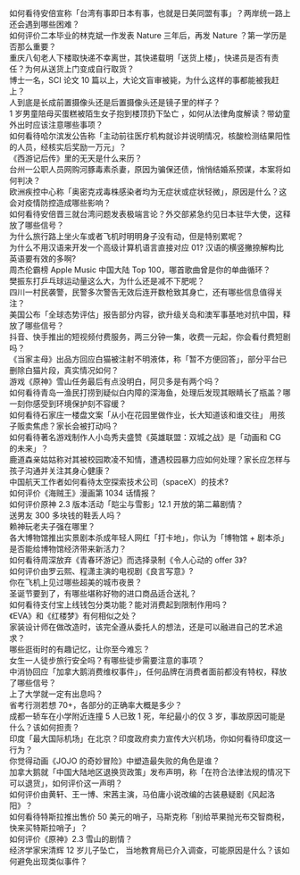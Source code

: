 如何看待安倍宣称「台湾有事即日本有事，也就是日美同盟有事」？两岸统一路上还会遇到哪些困难？  
如何评价二本毕业的林克斌一作发表 Nature 三年后，再发 Nature ？第一学历是否那么重要？  
重庆八旬老人下楼取快递不幸离世，其快递载明「送货上楼」，快递员是否有责任？为何从送货上门变成自行取货？  
博士一名，SCI 论文 10 篇以上，大论文盲审被毙，为什么这样的事都能被我赶上？  
人到底是长成前置摄像头还是后置摄像头还是镜子里的样子？  
1 岁男童陪母买蛋糕被陌生女子抱到楼顶扔下坠亡 ，如何从法律角度解读？带幼童外出时应该注意哪些事项？  
如何看待哈尔滨发公告称「主动前往医疗机构就诊并说明情况，核酸检测结果阳性的人员，经核实后奖励一万元」？  
《西游记后传》里的无天是什么来历？  
台州一公职人员网购河豚毒素杀妻，原因为骗保还债，悄悄结婚系预谋，本案将如何判决？  
欧洲疾控中心称「奥密克戎毒株感染者均为无症状或症状轻微」，原因是什么？这会对疫情防控造成哪些影响？  
如何看待安倍晋三就台湾问题发表极端言论？外交部紧急约见日本驻华大使，这释放了哪些信号？  
为什么旅行路上坐火车或者飞机时明明身子没有动，但是特别累呢？  
为什么不用汉语来开发一个高级计算机语言直接对应 01? 汉语的横竖撇捺解构比英语要有效的多啊?  
周杰伦霸榜 Apple Music 中国大陆 Top 100，哪首歌曲曾是你的单曲循环？  
樊振东打乒乓球运动量这么大，为什么还是减不下肥呢？  
四川一村民袭警，民警多次警告无效后连开数枪致其身亡，还有哪些信息值得关注？  
美国公布「全球态势评估」报告部分内容，欲升级关岛和澳军事基地对抗中国，释放了哪些信号？  
抖音、快手推出的短视频付费服务，两三分钟一集，收费一元起，你会看付费短剧吗？  
《当家主母》出品方回应白猫被注射不明液体，称「暂不方便回答」，部分平台已删除白猫片段，真实情况如何？  
游戏《原神》雪山任务最后有点没明白，阿贝多是有两个吗？  
如何看待青岛一渔民打捞到疑似白内障的深海鱼，处理后发现其眼睛长了瓶盖？哪一刻你感受到环境保护刻不容缓？  
如何看待石家庄一楼盘文案「从小在花园里做作业，长大知道该和谁交往」 用孩子贩卖焦虑？家长会被打动吗？  
如何看待著名游戏制作人小岛秀夫盛赞《英雄联盟：双城之战》是「动画和 CG 的未来」？  
鹿道森亲姑姑称对其被校园欺凌不知情，遭遇校园暴力应如何处理？家长应怎样与孩子沟通并关注其身心健康？  
中国航天工作者如何看待太空探索技术公司（spaceX）的技术?  
如何评价《海贼王》漫画第 1034 话情报？  
如何评价原神 2.3 版本活动「皑尘与雪影」12.1 开放的第二幕剧情？  
送男友 300 多块钱的鞋丢人吗？  
赖神玩老夫子强在哪里？  
各大博物馆推出实景剧本杀成年轻人网红「打卡地」，你认为「博物馆 + 剧本杀」是否能给博物馆经济带来新活力？  
如何看待周深放弃《青春环游记》而选择录制《令人心动的 offer 3》?  
如何评价由罗云熙、程潇主演的电视剧《良言写意》?  
你在飞机上见过哪些超美的城市夜景？  
圣诞节要到了，有哪些堪称好物的进口商品适合送礼？  
如何看待支付宝上线钱包分类功能？能对消费起到限制作用吗？  
《EVA》和《红楼梦》有何相似之处？  
家装设计师在做改造时，该完全遵从委托人的想法，还是可以融进自己的艺术追求？  
哪些逛街时的有趣记忆，让你至今难忘？  
女生一人徒步旅行安全吗？有哪些徒步需要注意的事项？  
中消协回应「加拿大鹅消费维权事件」，任何品牌在消费者面前都没有特权，释放了哪些信号？  
上了大学就一定有出息吗？  
省考行测若想 70+，各部分的正确率大概是多少？  
成都一轿车在小学附近连撞 5 人已致 1 死，年纪最小的仅 3 岁，事故原因可能是什么？该如何担责？  
印度「最大国际机场」在北京？印度政府卖力宣传大兴机场，你如何看待印度这一行为？  
你觉得动画《JOJO 的奇妙冒险》中塑造最失败的角色是谁？  
加拿大鹅就「中国大陆地区退换货政策」发布声明，称「在符合法律法规的情况下可以退货」，如何评价这一声明？  
如何评价由黄轩、王一博、宋茜主演，马伯庸小说改编的古装悬疑剧《风起洛阳》？  
如何看待特斯拉推出售价 50 美元的哨子，马斯克称「别给苹果抛光布交智商税，快来买特斯拉哨子」？  
如何评价《原神》2.3 雪山的剧情？  
经济学家宋清辉 12 岁儿子坠亡， 当地教育局已介入调查，可能原因是什么？该如何避免出现类似事件？  
